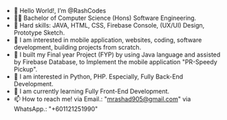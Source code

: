 - 👋 Hello World!, I’m @RashCodes
- 👨‍🎓 Bachelor of Computer Science (Hons) Software Engineering.
- 💞️ Hard skills: JAVA, HTML, CSS, Firebase Console, (UX/UI) Design, Prototype Sketch. 
- 📱 I am interested in mobile application, websites, coding, software development, building projects from scratch.
- 📱 I built my Final year Project (FYP) by using Java language and assisted by Firebase Database, to Implement the mobile application "PR-Speedy Pickup".
- 👀 I am interested in Python, PHP. Especially, Fully Back-End Development.
- 🌱 I am currently learning Fully Front-End Development.
- 📫 How to reach me! via Email.: "mrashad905@gmail.com" via WhatsApp.: "+601121251990"

<!---
RashCodes/RashCodes is a ✨ special ✨ repository because its `README.md` (this file) appears on your GitHub profile.
You can click the Preview link to take a look at your changes.
--->
